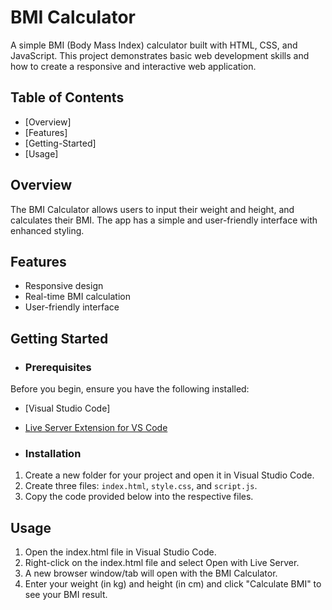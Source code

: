 # BMI Calculator

A simple BMI (Body Mass Index) calculator built with HTML, CSS, and JavaScript. This project demonstrates basic web development skills and how to create a responsive and interactive web application.

## Table of Contents

- [Overview]
- [Features]
- [Getting-Started]
- [Usage]


## Overview

The BMI Calculator allows users to input their weight and height, and calculates their BMI. The app has a simple and user-friendly interface with enhanced styling.

## Features

- Responsive design
- Real-time BMI calculation
- User-friendly interface

## Getting Started

- ### Prerequisites

Before you begin, ensure you have the following installed:

- [Visual Studio Code]
- [Live Server Extension for VS Code](https://marketplace.visualstudio.com/items?itemName=ritwickdey.LiveServer)

- ### Installation

1. Create a new folder for your project and open it in Visual Studio Code.
2. Create three files: `index.html`, `style.css`, and `script.js`.
3. Copy the code provided below into the respective files.


## Usage
1. Open the index.html file in Visual Studio Code.
2. Right-click on the index.html file and select Open with Live Server.
3. A new browser window/tab will open with the BMI Calculator.
4. Enter your weight (in kg) and height (in cm) and click "Calculate BMI" to see your BMI result.

